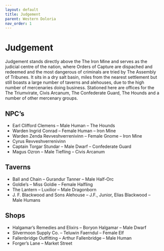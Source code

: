 ```yaml
---
layout: default
title: Judgement
parent: Western Doloria
nav_order: 1
---
```


# Judgement

Judgement stands directly above the The Iron Mine and serves as the judicial centre of the nation, where Orders of Capture are dispached and redeemed and the most dangerous of criminals are tried by The Assembly of Tribunes. It sits in a dry salt basin, miles from the nearest settlement but still boasts a large number of taverns and alehouses, due to the high number of mercenaries doing business. Stationed here are offices for the The Triumvirate, Civis Arcanum, The Confederate Guard, The Hounds and a number of other mercenary groups.

## NPC’s

* Earl Clifford Clemens – Male Human – The Hounds
* Warden Ingrid Conrad – Female Human – Iron Mine
* Warden Zenda Revveshverrenivinn – Female Gnome – Iron Mine
* Cyrus Revveshverrenivinn
* Captain Torgar Stundar – Male Dwarf – Confederate Guard
* Magus Ozron – Male Tiefling – Civis Arcanum

## Taverns

* Ball and Chain – Gurandur Tanner – Male Half-Orc
* Goldie’s – Miss Goldie – Female Halfling
* The Lantern – Luxilior – Male Dragonborn
* J. F. Blackwood and Sons Alehouse – J.F., Junior, Elias Blackwood – Male Humans

## Shops

* Halgamar’s Remedies and Elixirs – Boryon Halgamar – Male Dwarf
* Silvermoon Supply Co. – Teluwin Faerndul – Female Elf
* Fallenbridge Outfitting – Arthur Fallenbridge – Male Human
* Forger’s Lane – Market Street